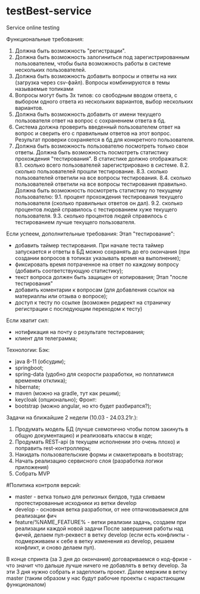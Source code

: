 # testBest-service
Service online testing

Функциональные требования:

1. Должна быть возможность "регистрации".
2. Должна быть возможность залогиниться под зарегистрированным пользователем, чтобы была возможность работы в системе нескольких пользователей.
3. Должна быть возможность добавить вопросы и ответы на них (загрузка через csv-файл). Вопросы комбинируются в темы называемые топиками
4. Вопросы могут быть 3х типов: со свободным вводом ответа, с выбором одного ответа из нескольких вариантов, выбор нескольких вариантов.
5. Должна быть возможность добавить от имени текущего пользователя ответ на вопрос с сохранением ответа в бд.
6. Система должна проверить введенный пользователем ответ на вопрос и сверить его с правильным ответов на этот вопрос. Результат проверки сохраняется в бд для конкретного пользователя.
7. Должна быть возможность пользователю посмотреть только свои ответы.
Должна быть возможность посмотреть статистику прохождения "тестирования". В статистике должно отображаться: 
8.1.   сколько всего пользователей зарегистрировано в системе.
8.2.   сколько пользователей прошли тестирование.
8.3.   сколько пользователей ответили на все вопросы тестирования.
8.4.   сколько пользователей ответили на все вопросы тестирования правильно. 
Должна быть возможность посмотреть статистику по текущему пользователю:
9.1.   процент прохождения тестирования текущего пользователя (сколько правильных ответов он дал).
9.2.   сколько процентов людей справилось с тестированием хуже текущего пользователя.
9.3.   сколько процентов людей справилось с тестированием лучше текущего пользователя.

Если успеем, дополнительные требования:
Этап "тестирование":
- добавить таймер тестирования. При начале теста таймер запускается и ответы в БД можно сохранять до его окончания (при создании вопросов в топиках указывать время на выполнение);
- фиксировать время потраченное на ответ по каждому вопросу (добавить соответствующую статистику);
- текст вопроса должен быть защищен от копирования;
Этап "после тестирования"
- добавить коментарии к вопросам (для добавления ссылок на материаллы или отзыва о вопросе);
- доступ к тесту по ссылке (возможен редирект на страничку регистрации с последующим переходом к тесту)

Если хватит сил:
- нотификация на почту о результате тестирования;
- клиент для телеграмма;

Технологии:
Бэк:
- java 8-11 (обсудим);
- springboot;
- spring-data (удобно для скорости разработки, но поплатимся временем отклика);
- hibernate;
- maven (можно на gradle, тут как решим);
- keycloak (опционально);
Фронт:
- bootstrap (можно angular, но кто будет разбиратся?);

Задачи на ближайшие 2 недели (10.03 - 24.03.21г.):
1. Продумать модель БД (лучше схемотично чтобы потом закинуть в общую документацию) и реализовать классы в коде;
2. Продумать REST-api (в текущем исполнении это очень плохо) и поправить rest-контроллеры;
3. Накидать пользовательские формы и смакетировать в bootstrap;
4. Начать реализацию сервисного слоя (разработка логики приложения)
5. Собрать MVP

#Политика контроля версий:
- master - ветка только для релизных билдов, туда сливаем протестированные исходники из ветки develop
- develop - основная ветка разработки, от нее отпачковываемся для реализации фич
- feature/%NAME_FEATURE% - ветки реализии задачь, создаем при реализации каждой новой задачи
После завершения работы над фичей, делаем пул-реквест в ветку develop (если есть конфликты - подмерживаем к себе 
в ветку изменения из develop, решаем конфликт, и сново делаем пул).

В конце спринта (за 3 дня до окончания) договариваемся о код-фризе - что значит что дальше лучше ничего не добавлять в 
ветку develop. За эти 3 дня нужно собрать и задеплоить проект. Далее мержим в ветку master (таким образом у нас будут рабочие проекты 
с нарастающим функционалом)







